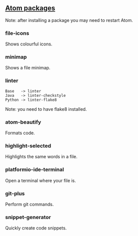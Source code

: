 ## [Atom packages](https://atom.io/packages)

Note: after installing a package you may need to restart Atom.  

### file-icons

Shows colourful icons.  

### minimap

Shows a file minimap.  

### linter

```
Base   -> linter
Java   -> linter-checkstyle
Python -> linter-flake8
```
Note: you need to have flake8 installed.  

### atom-beautify

Formats code.  

### highlight-selected

Highlights the same words in a file.  

### platformio-ide-terminal

Open a terminal where your file is.  

### git-plus

Perform git commands.  

### snippet-generator

Quickly create code snippets.  
